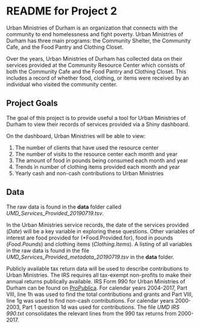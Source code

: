 # README for Project 2

Urban Ministries of Durham is an organization that connects with the community to end homelessness and fight poverty.  Urban Ministries of Durham has three main programs: the Community Shelter, the Community Cafe, and the Food Pantry and Clothing Closet.

Over the years, Urban Ministries of Durham has collected data on their services provided at the Community Resource Center which consists of both the Community Cafe and the Food Pantry and Clothing Closet.  This includes a record of whether food, clothing, or items were received by an individual who visited the community center.

## Project Goals

The goal of this project is to provide useful a tool for Urban Ministries of Durham to view their records of services provided via a Shiny dashboard.

On the dashboard, Urban Ministries will be able to view:
1. The number of clients that have used the resource center
2. The number of visits to the resource center each month and year
3. The amount of food in pounds being consumed each month and year
4. Trends in number of clothing items provided each month and year
5. Yearly cash and non-cash contributions to Urban Ministries

## Data

The raw data is found in the **data** folder called *UMD_Services_Provided_20190719.tsv*.

In the Urban Ministries service records, the date of the services provided (*Date*) will be a key variable in exploring these questions.  Other variables of interest are food provided for (*Food.Provided.for), food in pounds (*Food.Pounds*) and clothing items (*Clothing.Items*).  A listing of all variables in the raw data is found in the file *UMD_Services_Provided_metadata_20190719.tsv* in the **data** folder.

Publicly available tax return data will be used to describe contributions to Urban Ministries.  The IRS requires all tax-exempt non-profits to make their annual returns publically available.  IRS Form 990 for Urban Ministries of Durham can be found on [ProPublica](https://projects.propublica.org/nonprofits/organizations/581505891).  For calendar years 2004-2017, Part VIII, line 1h was used to find the total contributions and grants and Part VIII, line 1g was used to find non-cash contributions.  For calendar years 2000-2003, Part 1 question 1d was used for contributions. The file *UMD IRS 990.txt* consolidates the relevant lines from the 990 tax returns from 2000-2017.